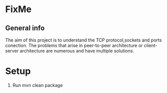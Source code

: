 # FixMe
## General info
The aim of this project is to understand the TCP protocol,sockets and ports conection. The problems that arise in peer-to-peer architecture or client-server
architecture are numerous and have multiple solutions.



# Setup
1. Run mvn clean package
